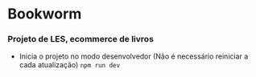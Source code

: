 # Bookworm
### Projeto de LES, ecommerce de livros

- Inicia o projeto no modo desenvolvedor (Não é necessário reiniciar a cada atualização)
``` npm run dev ```